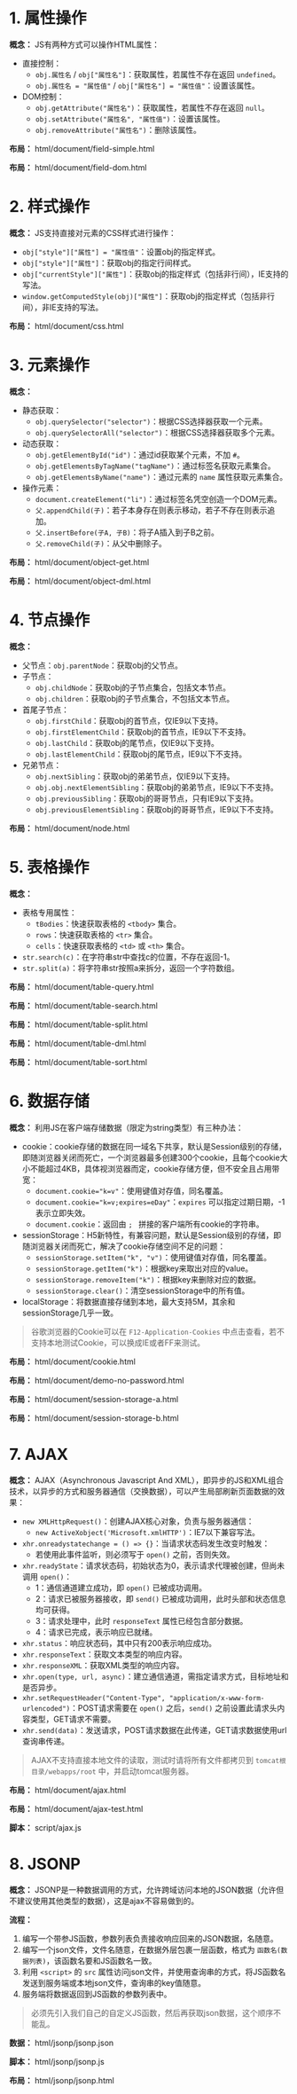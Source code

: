 # 1. 属性操作

**概念：** JS有两种方式可以操作HTML属性：
- 直接控制：
    - `obj.属性名` / `obj["属性名"]`：获取属性，若属性不存在返回 `undefined`。
    - `obj.属性名 = "属性值"` / `obj["属性名"] = "属性值"`：设置该属性。
- DOM控制：
    - `obj.getAttribute("属性名")`：获取属性，若属性不存在返回 `null`。
    - `obj.setAttribute("属性名", "属性值")`：设置该属性。
    - `obj.removeAttribute("属性名")`：删除该属性。

**布局：** html/document/field-simple.html

**布局：** html/document/field-dom.html

# 2. 样式操作

**概念：** JS支持直接对元素的CSS样式进行操作：
- `obj["style"]["属性"] = "属性值"`：设置obj的指定样式。
- `obj["style"]["属性"]`：获取obj的指定行间样式。
- `obj["currentStyle"]["属性"]`：获取obj的指定样式（包括非行间），IE支持的写法。
- `window.getComputedStyle(obj)["属性"]`：获取obj的指定样式（包括非行间），非IE支持的写法。

**布局：** html/document/css.html

# 3. 元素操作
 
**概念：**
- 静态获取：
    - `obj.querySelector("selector")`：根据CSS选择器获取一个元素。
    - `obj.querySelectorAll("selector")`：根据CSS选择器获取多个元素。
- 动态获取：
    - `obj.getElementById("id")`：通过id获取某个元素，不加 `#`。
    - `obj.getElementsByTagName("tagName")`：通过标签名获取元素集合。
    - `obj.getElementsByName("name")`：通过元素的 `name` 属性获取元素集合。
- 操作元素：
    - `document.createElement("li")`：通过标签名凭空创造一个DOM元素。
    - `父.appendChild(子)`：若子本身存在则表示移动，若子不存在则表示追加。
    - `父.insertBefore(子A, 子B)`：将子A插入到子B之前。
    - `父.removeChild(子)`：从父中删除子。
 
**布局：** html/document/object-get.html

**布局：** html/document/object-dml.html

# 4. 节点操作

**概念：**
- 父节点：`obj.parentNode`：获取obj的父节点。
- 子节点：
    - `obj.childNode`：获取obj的子节点集合，包括文本节点。
    - `obj.children`：获取obj的子节点集合，不包括文本节点。
- 首尾子节点：
    - `obj.firstChild`：获取obj的首节点，仅IE9以下支持。 
    - `obj.firstElementChild`：获取obj的首节点，IE9以下不支持。 
    - `obj.lastChild`：获取obj的尾节点，仅IE9以下支持。 
    - `obj.lastElementChild`：获取obj的尾节点，IE9以下不支持。
- 兄弟节点：
    - `obj.nextSibling`：获取obj的弟弟节点，仅IE9以下支持。 
    - `obj.obj.nextElementSibling`：获取obj的弟弟节点，IE9以下不支持。  
    - `obj.previousSibling`：获取obj的哥哥节点，只有IE9以下支持。 
    - `obj.previousElementSibling`：获取obj的哥哥节点，IE9以下不支持。

**布局：** html/document/node.html

# 5. 表格操作

**概念：**
- 表格专用属性：
    - `tBodies`：快速获取表格的 `<tbody>` 集合。
    - `rows`：快速获取表格的 `<tr>` 集合。
    - `cells`：快速获取表格的 `<td>` 或 `<th>` 集合。
- `str.search(c)`：在字符串str中查找c的位置，不存在返回-1。
- `str.split(a)`：将字符串str按照a来拆分，返回一个字符数组。 

**布局：** html/document/table-query.html

**布局：** html/document/table-search.html

**布局：** html/document/table-split.html

**布局：** html/document/table-dml.html

**布局：** html/document/table-sort.html

# 6. 数据存储

**概念：** 利用JS在客户端存储数据（限定为string类型）有三种办法：
- cookie：cookie存储的数据在同一域名下共享，默认是Session级别的存储，即随浏览器关闭而死亡，一个浏览器最多创建300个cookie，且每个cookie大小不能超过4KB，具体视浏览器而定，cookie存储方便，但不安全且占用带宽：
    - `document.cookie="k=v"`：使用键值对存值，同名覆盖。
    - `document.cookie="k=v;expires=eDay"`：`expires` 可以指定过期日期，-1表示立即失效。
    - `document.cookie`：返回由 `; ` 拼接的客户端所有cookie的字符串。
- sessionStorage：H5新特性，有兼容问题，默认是Session级别的存储，即随浏览器关闭而死亡，解决了cookie存储空间不足的问题：
    - `sessionStorage.setItem("k", "v")`：使用键值对存值，同名覆盖。
    - `sessionStorage.getItem("k")`：根据key来取出对应的value。
    - `sessionStorage.removeItem("k")`：根据key来删除对应的数据。
    - `sessionStorage.clear()`：清空sessionStorage中的所有值。 
- localStorage：将数据直接存储到本地，最大支持5M，其余和sessionStorage几乎一致。

> 谷歌浏览器的Cookie可以在 `F12-Application-Cookies` 中点击查看，若不支持本地测试Cookie，可以换成IE或者FF来测试。

**布局：** html/document/cookie.html

**布局：** html/document/demo-no-password.html

**布局：** html/document/session-storage-a.html

**布局：** html/document/session-storage-b.html

# 7. AJAX

**概念：** AJAX（Asynchronous Javascript And XML），即异步的JS和XML组合技术，以异步的方式和服务器通信（交换数据），可以产生局部刷新页面数据的效果：
- `new XMLHttpRequest()`：创建AJAX核心对象，负责与服务器通信：
    - `new ActiveXobject('Microsoft.xmlHTTP')`：IE7以下兼容写法。
- `xhr.onreadystatechange = () => {}`：当请求状态码发生改变时触发：
    - 若使用此事件监听，则必须写于 `open()` 之前，否则失效。
- `xhr.readyState`：请求状态码，初始状态为0，表示请求代理被创建，但尚未调用 `open()`：
    - 1：通信通道建立成功，即 `open()` 已被成功调用。
    - 2：请求已被服务器接收，即 `send()` 已被成功调用，此时头部和状态信息均可获得。
    - 3：请求处理中，此时 `responseText` 属性已经包含部分数据。
    - 4：请求已完成，表示响应已就绪。
- `xhr.status`：响应状态码，其中只有200表示响应成功。
- `xhr.responseText`：获取文本类型的响应内容。
- `xhr.responseXML`：获取XML类型的响应内容。
- `xhr.open(type, url, async)`：建立通信通道，需指定请求方式，目标地址和是否异步。
- `xhr.setRequestHeader("Content-Type", "application/x-www-form-urlencoded")`：POST请求需要在 `open()` 之后，`send()` 之前设置此请求头内容类型，GET请求不需要。
- `xhr.send(data)`：发送请求，POST请求数据在此传递，GET请求数据使用url查询串传递。

> AJAX不支持直接本地文件的读取，测试时请将所有文件都拷贝到 `tomcat根目录/webapps/root` 中，并启动tomcat服务器。

**布局：** html/document/ajax.html

**布局：** html/document/ajax-test.html

**脚本：** script/ajax.js

# 8. JSONP

**概念：** JSONP是一种数据调用的方式，允许跨域访问本地的JSON数据（允许但不建议使用其他类型的数据），这是ajax不容易做到的。

**流程：**
1. 编写一个带参JS函数，参数列表负责接收响应回来的JSON数据，名随意。
2. 编写一个json文件，文件名随意，在数据外层包裹一层函数，格式为 `函数名(数据列表)`，该函数名要和JS函数名一致。
3. 利用 `<script>` 的 `src` 属性访问json文件，并使用查询串的方式，将JS函数名发送到服务端或本地json文件，查询串的key值随意。
4. 服务端将数据返回到JS函数的参数列表中。

> 必须先引入我们自己的自定义JS函数，然后再获取json数据，这个顺序不能乱。

**数据：** html/jsonp/jsonp.json

**脚本：** html/jsonp/jsonp.js

**布局：** html/jsonp/jsonp.html